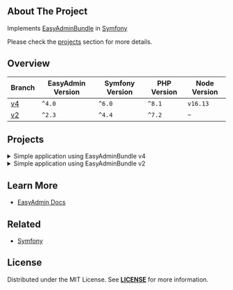 ## About The Project
Implements [EasyAdminBundle][easy_admin_github] in [Symfony][symfony_website]

Please check the [projects](#projects) section for more details.

## Overview
| Branch   | EasyAdmin Version | Symfony Version | PHP Version | Node Version |
|----------|-------------------|-----------------|-------------|--------------|
| [v4][v4] | `^4.0`            | `^6.0`          | `^8.1`      | `v16.13`     | 
| [v2][v2] | `^2.3`            | `^4.4`          | `^7.2`      | `~`          |


## Projects
<details><summary>Simple application using EasyAdminBundle v4</summary>  

<img
src="https://user-images.githubusercontent.com/5810350/226254914-a20cb91d-da7a-4417-81d4-4733b749986c.png"
alt="easy admin bundle v4"
width="50%"
/>

**Code:** https://github.com/habibun/easy-admin-bundle/tree/v4  
**Resources:**
 - [EasyAdmin! For an Awesomely Powerful Admin Area](https://symfonycasts.com/screencast/easyadminbundle)

### Prerequisites
- [Symfony CLI][symfony_cli], [PHP][php], [Composer][composer], [Git][git], [MySQL][mysql], [Node.js][node]

### Installation

```bash 
# Clone the repository using the command
git clone git@github.com:habibun/easy-admin-bundle.git

# Navigate into the cloned directory
cd easy-admin-bundle

# Checkout to project branch
git checkout v4

# Create .env.local file
make init
```

Configure the database connection in the .env.local file

```bash 
# Install project
make install

# Start the local development server
make start
```

Please check more rules in [Makefile][v4_makefile].

##
</details>


<details><summary>Simple application using EasyAdminBundle v2</summary>

<img
src="https://user-images.githubusercontent.com/5810350/226255064-bba19bae-ac88-4ea3-a010-97abb549118c.png"
alt="easy admin bundle v2"
width="50%"
/>

**Code:** https://github.com/habibun/easy-admin-bundle/tree/v2  
**Resources:**
- [EasyAdminBundle v1 for an Amazing Admin Interface](https://symfonycasts.com/screencast/easyadminbundle1)


### Prerequisites
[Symfony CLI][symfony_cli], [PHP][php], [Composer][composer], [Git][git], [MySQL][mysql]

### Installation

```bash 
# Clone the repository using the command
git clone git@github.com:habibun/easy-admin-bundle.git

# Navigate into the cloned directory
cd easy-admin-bundle

# Checkout to project branch
git checkout v2

# Create .env.local file
make init
```

Configure the database connection in the .env.local file

```bash 
# Install project
make install

# Start the local development server
make start
```

Please check more rules in [Makefile][v2_makefile].

##
</details>


## Learn More
- [EasyAdmin Docs][easy_admin_docs]


## Related
- [Symfony](https://github.com/habibun/symfony)


## License
Distributed under the MIT License. See **[LICENSE][license]** for more information.


[//]: # (Links)
[license]: https://github.com/habibun/easy-admin-bundle/blob/main/LICENSE
[symfony_website]: https://symfony.com/

[easy_admin_github]: https://github.com/EasyCorp/EasyAdminBundle
[easy_admin_docs]: https://symfony.com/bundles/EasyAdminBundle/current/index.html

[v4]: https://github.com/habibun/easy-admin-bundle/tree/v4
[v4_tt]: https://github.com/habibun/easy-admin-bundle/tree/v4 "Simple application using EasyAdminBundle v4"
[v4_makefile]: https://github.com/habibun/easy-admin-bundle/blob/v4/Makefile

[v2]: https://github.com/habibun/easy-admin-bundle/tree/v2
[v2_tt]: https://github.com/habibun/easy-admin-bundle/tree/v2 "Simple application using EasyAdminBundle v2"
[v2_makefile]: https://github.com/habibun/easy-admin-bundle/blob/v2/Makefile

[symfony_cli]: https://symfony.com/download
[php]: https://www.php.net/
[composer]: https://getcomposer.org/
[git]: https://git-scm.com/
[mysql]: https://www.mysql.com/
[node]: https://nodejs.org/
